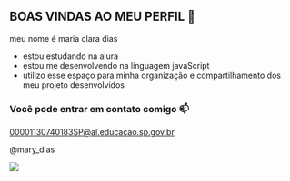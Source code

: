 ## BOAS VINDAS AO MEU PERFIL 🌸

meu nome é maria clara dias

- estou estudando na alura
- estou me desenvolvendo na linguagem javaScript
- utilizo esse espaço para minha organização e compartilhamento dos meu projeto desenvolvidos

### Você pode entrar em contato comigo 📫

00001130740183SP@al.educacao.sp.gov.br

@mary_dias

![](https://media1.tenor.com/m/UPPqqw_sa0EAAAAC/nezuko-demon-slayer.gif)

